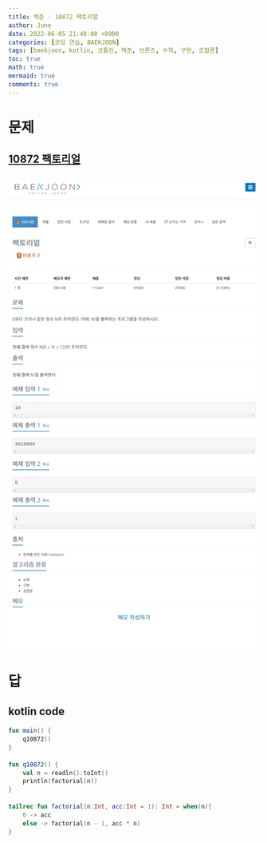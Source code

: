 ```yaml
---
title: 백준 - 10872 팩토리얼
author: June
date: 2022-06-05 21:48:00 +0900
categories: [코딩 연습, BAEKJOON]
tags: [baekjoon, kotlin, 코틀린, 백준, 브론즈, 수학, 구현, 조합론]
toc: true
math: true
mermaid: true
comments: true
---
```

# 문제
## [10872 팩토리얼](https://www.acmicpc.net/problem/10872)
## ![screencaptures](/posts/coding-practice/baekjoon/screencapture-acmicpc-net-problem-10872.png)

# 답
## kotlin code
```kotlin
fun main() {
    q10872()
}

fun q10872() {
    val n = readln().toInt()
    println(factorial(n))
}

tailrec fun factorial(n:Int, acc:Int = 1): Int = when(n){
    0 -> acc
    else -> factorial(n - 1, acc * n)
}
```